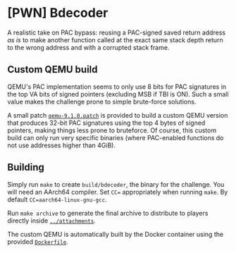 [PWN] Bdecoder
==============

A realistic take on PAC bypass: reusing a PAC-signed saved return address
*as is* to make another function called at the exact same stack depth return to
the wrong address and with a corrupted stack frame.


Custom QEMU build
-----------------

QEMU's PAC implementation seems to only use 8 bits for PAC signatures in the top
VA bits of signed pointers (excluding MSB if TBI is ON). Such a small value
makes the challenge prone to simple brute-force solutions.

A small patch [`qemu-9.1.0.patch`](./qemu-9.1.0.patch) is provided to build a
custom QEMU version that produces 32-bit PAC signatures using the top 4 bytes of
signed pointers, making things less prone to bruteforce. Of course, this custom
build can only run very specific binaries (where PAC-enabled functions do not
use addresses higher than 4GiB).


Building
--------

Simply run `make` to create `build/bdecoder`, the binary for the challenge. You
will need an AArch64 compiler. Set `CC=` appropriately when running `make`. By
default `CC=aarch64-linux-gnu-gcc`.

Run `make archive` to generate the final archive to distribute to players
directly inside [`../attachments`](../attachments).

The custom QEMU is automatically built by the Docker container using the
provided [`Dockerfile`](./Dockerfile).
